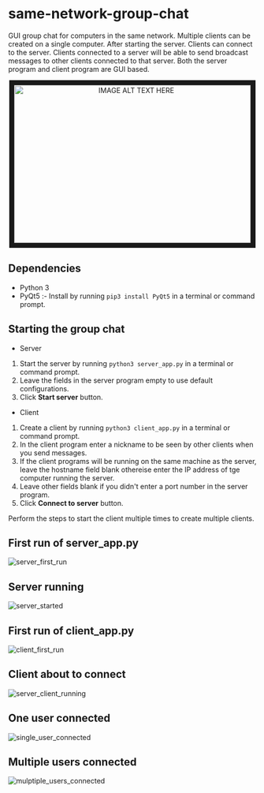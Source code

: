 # same-network-group-chat
GUI group chat for computers in the same network. Multiple clients can be created on a single computer. After starting the server. Clients can connect to the server. Clients connected to a server will be able to send broadcast messages to other clients connected to that server. Both the server program and client program are GUI based.

<div align="center">
    <a href="http://www.youtube.com/watch?feature=player_embedded&v=7rgWM2COqlM" target="_blank">
        <img src="https://img.youtube.com/vi/7rgWM2COqlM/0.jpg" alt="IMAGE ALT TEXT HERE" width="480" height="320" border="10" />
    </a>
</div>

## Dependencies
* Python 3
* PyQt5 :- Install by running `pip3 install PyQt5` in a terminal or command prompt.

## Starting the group chat
* Server
1. Start the server by running `python3 server_app.py` in a terminal or command prompt.
2. Leave the fields in the server program empty to use default configurations.
3. Click **Start server** button.
* Client
1. Create a client by running `python3 client_app.py` in a terminal or command prompt.
2. In the client program enter a nickname to be seen by other clients when you send messages.
3. If the client programs will be running on the same machine as the server, leave the hostname field blank othereise enter the IP address of tge computer running the server.
4. Leave other fields blank if you didn't enter a port number in the server program.
5. Click **Connect to server** button.

Perform the steps to start the client multiple times to create multiple clients.

## First run of server_app.py
![server_first_run](https://user-images.githubusercontent.com/24194821/40284377-0d6782fa-5c54-11e8-8c52-17fa2094a60d.png)

## Server running
![server_started](https://user-images.githubusercontent.com/24194821/40284418-a762e9a8-5c54-11e8-9fc1-e9fcd306e82e.png)

## First run of client_app.py
![client_first_run](https://user-images.githubusercontent.com/24194821/40284425-c1e3ad1c-5c54-11e8-9cce-9c304e11bded.png)

## Client about to connect
![server_client_running](https://user-images.githubusercontent.com/24194821/40284465-3ab47d52-5c55-11e8-9252-e61449d587c6.png)

## One user connected
![single_user_connected](https://user-images.githubusercontent.com/24194821/40284454-1c9b56b0-5c55-11e8-9841-826630e9488b.png)

## Multiple users connected
![mulptiple_users_connected](https://user-images.githubusercontent.com/24194821/40284468-3e16d968-5c55-11e8-86ef-8a9bd7571b23.png)
